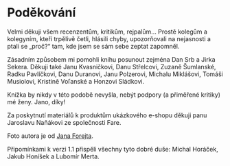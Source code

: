 # Poděkování

Velmi děkuji všem recenzentům, kritikům, rejpalům… Prostě kolegům a kolegyním, kteří trpělivě četli, hlásili chyby, upozorňovali na nejasnosti a ptali se „proč?“ tam, kde jsem se sám sebe zeptat zapomněl.

Zásadním způsobem mi pomohli knihu posunout zejména Dan Srb a Jirka Sekera. Děkuji také Janu Kvasničkovi, Danu Střelcovi, Zuzaně Šumlanské, Radku Pavlíčkovi, Danu Duranovi, Janu Polzerovi, Michalu Miklášovi, Tomáši Musiolovi, Kristině Voľanské a Honzovi Sládkovi.

Knížka by nikdy v této podobě nevyšla, nebýt podpory (a přiměřené kritiky) mé ženy. Jano, díky!

Za poskytnutí materiálů k produktům ukázkového e-shopu děkuji panu Jaroslavu Naňákovi ze společnosti Fare.

Foto autora je od [Jana Forejta](https://about.me/janforejt). 

Připomínkami k verzi 1.1 přispěli všechny tyto dobré duše: Michal Horáček, Jakub Honíšek a Lubomír Merta.  

